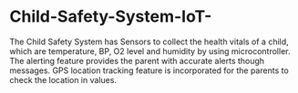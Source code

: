 # Child-Safety-System-IoT-
The Child Safety System has Sensors to collect the health vitals of a child, which are temperature, BP, O2 level and humidity by using microcontroller. The alerting feature provides the parent with accurate alerts though messages. GPS location tracking feature is incorporated for the parents to check the location in values.
